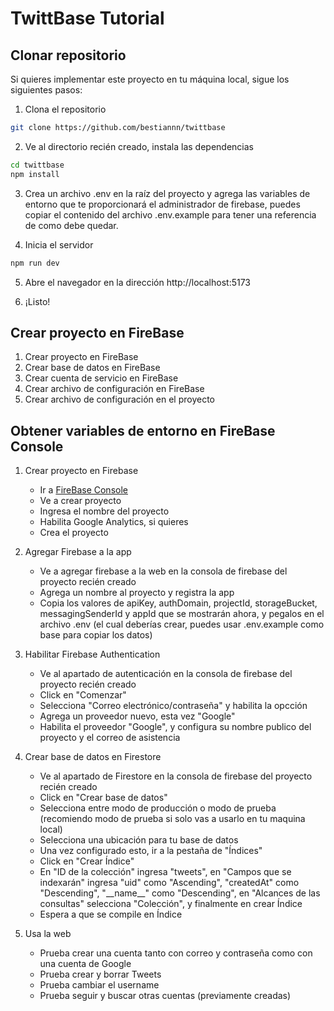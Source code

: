 # TwittBase Tutorial

## Clonar repositorio
Si quieres implementar este proyecto en tu máquina local, sigue los siguientes pasos:

1. Clona el repositorio
```bash
git clone https://github.com/bestiannn/twittbase
```

2. Ve al directorio recién creado, instala las dependencias
```bash
cd twittbase
npm install
```

3. Crea un archivo .env en la raíz del proyecto y agrega las variables de entorno que te proporcionará el administrador de firebase, puedes copiar el contenido del archivo .env.example para tener una referencia de como debe quedar.

4. Inicia el servidor
```bash
npm run dev
```

5. Abre el navegador en la dirección http://localhost:5173

6. ¡Listo!

## Crear proyecto en FireBase

1. Crear proyecto en FireBase
2. Crear base de datos en FireBase
3. Crear cuenta de servicio en FireBase
4. Crear archivo de configuración en FireBase
5. Crear archivo de configuración en el proyecto

## Obtener variables de entorno en FireBase Console

1. Crear proyecto en Firebase

    - Ir a [FireBase Console](https://console.firebase.google.com/)
    - Ve a crear proyecto
    - Ingresa el nombre del proyecto
    - Habilita Google Analytics, si quieres
    - Crea el proyecto

2. Agregar Firebase a la app
    
    - Ve a agregar firebase a la web en la consola de firebase del proyecto recién creado
    - Agrega un nombre al proyecto y registra la app
    - Copia los valores de apiKey, authDomain, projectId, storageBucket, messagingSenderId y appId que se mostrarán ahora, y pegalos en el archivo .env (el cual deberías crear, puedes usar .env.example como base para copiar los datos)

3. Habilitar Firebase Authentication

    - Ve al apartado de autenticación en la consola de firebase del proyecto recién creado
    - Click en "Comenzar"
    - Selecciona "Correo electrónico/contraseña" y habilita la opcción
    - Agrega un proveedor nuevo, esta vez "Google"
    - Habilita el proveedor "Google", y configura su nombre publico del proyecto y el correo de asistencia


4. Crear base de datos en Firestore

    - Ve al apartado de Firestore en la consola de firebase del proyecto recién creado
    - Click en "Crear base de datos"
    - Selecciona entre modo de producción o modo de prueba (recomiendo modo de prueba si solo vas a usarlo en tu maquina local)
    - Selecciona una ubicación para tu base de datos
    - Una vez configurado esto, ir a la pestaña de "Índices"
    - Click en "Crear Índice"
    - En "ID de la colección" ingresa "tweets", en "Campos que se indexarán" ingresa "uid" como "Ascending", "createdAt" como "Descending", "\_\_name\_\_" como "Descending", en "Alcances de las consultas" selecciona "Colección", y finalmente en crear Índice
    - Espera a que se compile en Índice

5. Usa la web
    
    - Prueba crear una cuenta tanto con correo y contraseña como con una cuenta de Google
    - Prueba crear y borrar Tweets
    - Prueba cambiar el username
    - Prueba seguir y buscar otras cuentas (previamente creadas) 